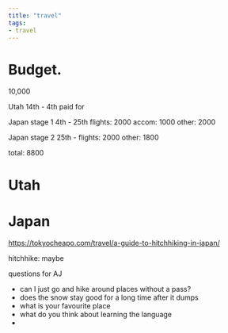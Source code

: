 ```yaml
---
title: "travel"
tags: 
- travel
---
```


# Budget.
10,000

Utah 14th - 4th
paid for

Japan stage 1 4th - 25th
flights: 2000
accom: 1000
other: 2000

Japan stage 2 25th - 
flights: 2000
other: 1800

total: 8800

# Utah

# Japan

https://tokyocheapo.com/travel/a-guide-to-hitchhiking-in-japan/

hitchhike: maybe

questions for AJ
- can I just go and hike around places without a pass?
- does the snow stay good for a long time after it dumps
- what is your favourite place
- what do you think about learning the language
- 
